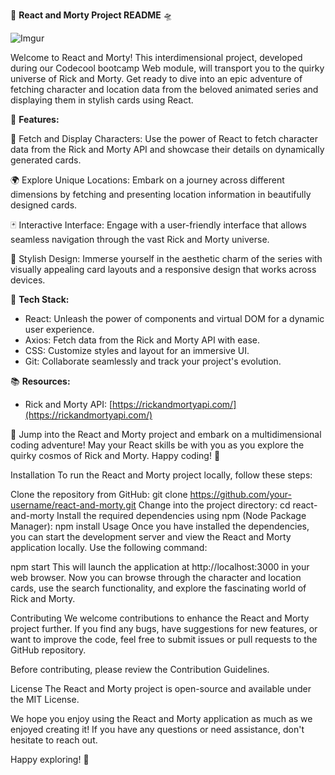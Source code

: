🚀 **React and Morty Project README** 🛸

![Imgur](https://i.imgur.com/a4UtDr8.png)

Welcome to React and Morty! This interdimensional project, developed during our Codecool bootcamp Web module, will transport you to the quirky universe of Rick and Morty. Get ready to dive into an epic adventure of fetching character and location data from the beloved animated series and displaying them in stylish cards using React.

🎉 **Features:**

👥 Fetch and Display Characters: Use the power of React to fetch character data from the Rick and Morty API and showcase their details on dynamically generated cards.

🌍 Explore Unique Locations: Embark on a journey across different dimensions by fetching and presenting location information in beautifully designed cards.

🃏 Interactive Interface: Engage with a user-friendly interface that allows seamless navigation through the vast Rick and Morty universe.

🎨 Stylish Design: Immerse yourself in the aesthetic charm of the series with visually appealing card layouts and a responsive design that works across devices.


🤖 **Tech Stack:**

- React: Unleash the power of components and virtual DOM for a dynamic user experience.
- Axios: Fetch data from the Rick and Morty API with ease.
- CSS: Customize styles and layout for an immersive UI.
- Git: Collaborate seamlessly and track your project's evolution.

📚 **Resources:**

- Rick and Morty API: [https://rickandmortyapi.com/](https://rickandmortyapi.com/)

🚀 Jump into the React and Morty project and embark on a multidimensional coding adventure! May your React skills be with you as you explore the quirky cosmos of Rick and Morty. Happy coding! 🌌


Installation
To run the React and Morty project locally, follow these steps:

Clone the repository from GitHub:
git clone https://github.com/your-username/react-and-morty.git
Change into the project directory:
cd react-and-morty
Install the required dependencies using npm (Node Package Manager):
npm install
Usage
Once you have installed the dependencies, you can start the development server and view the React and Morty application locally. Use the following command:

npm start
This will launch the application at http://localhost:3000 in your web browser. Now you can browse through the character and location cards, use the search functionality, and explore the fascinating world of Rick and Morty.

Contributing
We welcome contributions to enhance the React and Morty project further. If you find any bugs, have suggestions for new features, or want to improve the code, feel free to submit issues or pull requests to the GitHub repository.

Before contributing, please review the Contribution Guidelines.

License
The React and Morty project is open-source and available under the MIT License.

We hope you enjoy using the React and Morty application as much as we enjoyed creating it! If you have any questions or need assistance, don't hesitate to reach out.

Happy exploring! 🚀
